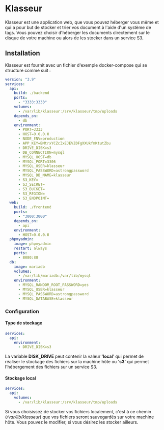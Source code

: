 # Klasseur

Klasseur est une application web, que vous pouvez héberger vous même et qui a pour but de stocker et trier vos document à l'aide d'un système de tags. Vous pouvez choisir d'héberger les documents directement sur le disque de votre machine ou alors de les stocker dans un service S3.

## Installation

Klasseur est fournit avec un fichier d'exemple docker-compose qui se structure comme suit :

```yml
version: "3.9"
services:
  api:
    build: ./backend
    ports:
      - "3333:3333"
    volumes:
      - /var/lib/klasseur:/srv/klasseur/tmp/uploads
    depends_on:
      - db
    environment:
      - PORT=3333
      - HOST=0.0.0.0
      - NODE_ENV=production
      - APP_KEY=BMtrxYCZcIxEJEVZ0FgXXUkfmKtutZbu
      - DRIVE_DISK=s3
      - DB_CONNECTION=mysql
      - MYSQL_HOST=db
      - MYSQL_PORT=3306
      - MYSQL_USER=klasseur
      - MYSQL_PASSWORD=astrongpassword
      - MYSQL_DB_NAME=klasseur
      - S3_KEY=
      - S3_SECRET=
      - S3_BUCKET=
      - S3_REGION=
      - S3_ENDPOINT=
  web:
    build: ./frontend
    ports:
      - "3000:3000"
    depends_on:
      - api
    environment:
      - HOST=0.0.0.0
  phpmyadmin:
    image: phpmyadmin
    restart: always
    ports:
      - 8080:80
  db:
    image: mariadb
    volumes:
      - /var/lib/mariadb:/var/lib/mysql
    environment:
      - MYSQL_RANDOM_ROOT_PASSWORD=yes
      - MYSQL_USER=klasseur
      - MYSQL_PASSWORD=astrongpassword
      - MYSQL_DATABASE=klasseur
```

### Configuration
#### Type de stockage
```yml
services:
  api:
    environment:
      - DRIVE_DISK=s3
```
La variable **DISK_DRIVE** peut contenir la valeur '**local**' qui permet de réaliser le stockage des fichiers sur la machine hôte ou '**s3**' qui permet l'hébergement des fichiers sur un service S3.
#### Stockage local
```yml
services:
  api:
    volumes:
      - /var/lib/klasseur:/srv/klasseur/tmp/uploads
```
Si vous choisissez de stocker vos fichiers localement, c'est à ce chemin (*/var/lib/klasseur*) que vos fichiers seront sauvegardés sur votre machine hôte. Vous pouvez le modifier, si vous désirez les stocker ailleurs.